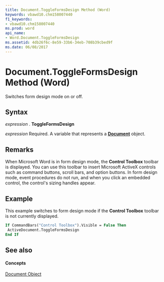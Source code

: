 ```yaml
---
title: Document.ToggleFormsDesign Method (Word)
keywords: vbawd10.chm158007440
f1_keywords:
- vbawd10.chm158007440
ms.prod: word
api_name:
- Word.Document.ToggleFormsDesign
ms.assetid: 4db26f6c-8e59-33b6-34eb-708b39cbed9f
ms.date: 06/08/2017
---
```



# Document.ToggleFormsDesign Method (Word)

Switches form design mode on or off.


## Syntax

 _expression_ . **ToggleFormsDesign**

 _expression_ Required. A variable that represents a **[Document](document-object-word.md)** object.


## Remarks

When Microsoft Word is in form design mode, the  **Control Toolbox** toolbar is displayed. You can use this toolbar to insert Microsoft ActiveX controls such as command buttons, scroll bars, and option buttons. In form design mode, event procedures do not run, and when you click an embedded control, the control's sizing handles appear.


## Example

This example switches to form design mode if the  **Control Toolbox** toolbar is not currently displayed.


```vb
If CommandBars("Control Toolbox").Visible = False Then 
 ActiveDocument.ToggleFormsDesign 
End If
```


## See also


#### Concepts


[Document Object](document-object-word.md)

